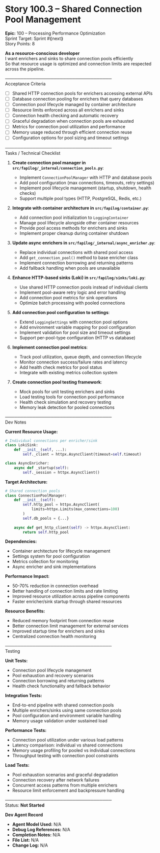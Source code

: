 # Story 100.3 – Shared Connection Pool Management

**Epic:** 100 – Processing Performance Optimization  
Sprint Target: Sprint #⟪next⟫  
Story Points: 8

**As a resource-conscious developer**  
I want enrichers and sinks to share connection pools efficiently  
So that resource usage is optimized and connection limits are respected across the pipeline.

───────────────────────────────────  
Acceptance Criteria

- [ ] Shared HTTP connection pools for enrichers accessing external APIs
- [ ] Database connection pooling for enrichers that query databases
- [ ] Connection pool lifecycle managed by container architecture
- [ ] Resource limits enforced across all enrichers and sinks
- [ ] Connection health checking and automatic recovery
- [ ] Graceful degradation when connection pools are exhausted
- [ ] Metrics for connection pool utilization and performance
- [ ] Memory usage reduced through efficient connection reuse
- [ ] Configuration options for pool sizing and timeout settings

───────────────────────────────────  
Tasks / Technical Checklist

1. **Create connection pool manager in `src/fapilog/_internal/connection_pools.py`**:

   - Implement `ConnectionPoolManager` with HTTP and database pools
   - Add pool configuration (max connections, timeouts, retry settings)
   - Implement pool lifecycle management (startup, shutdown, health checks)
   - Support multiple pool types (HTTP, PostgreSQL, Redis, etc.)

2. **Integrate with container architecture in `src/fapilog/container.py`**:

   - Add connection pool initialization to `LoggingContainer`
   - Manage pool lifecycle alongside other container resources
   - Provide pool access methods for enrichers and sinks
   - Implement proper cleanup during container shutdown

3. **Update async enrichers in `src/fapilog/_internal/async_enricher.py`**:

   - Replace individual connections with shared pool access
   - Add `get_connection_pool()` method to base enricher class
   - Implement connection borrowing and returning patterns
   - Add fallback handling when pools are unavailable

4. **Enhance HTTP-based sinks (Loki) in `src/fapilog/sinks/loki.py`**:

   - Use shared HTTP connection pools instead of individual clients
   - Implement pool-aware retry logic and error handling
   - Add connection pool metrics for sink operations
   - Optimize batch processing with pooled connections

5. **Add connection pool configuration to settings**:

   - Extend `LoggingSettings` with connection pool options
   - Add environment variable mapping for pool configuration
   - Implement validation for pool size and timeout settings
   - Support per-pool-type configuration (HTTP vs database)

6. **Implement connection pool metrics**:

   - Track pool utilization, queue depth, and connection lifecycle
   - Monitor connection success/failure rates and latency
   - Add health check metrics for pool status
   - Integrate with existing metrics collection system

7. **Create connection pool testing framework**:

   - Mock pools for unit testing enrichers and sinks
   - Load testing tools for connection pool performance
   - Health check simulation and recovery testing
   - Memory leak detection for pooled connections

───────────────────────────────────  
Dev Notes

**Current Resource Usage:**
```python
# Individual connections per enricher/sink
class LokiSink:
    def __init__(self, ...):
        self._client = httpx.AsyncClient(timeout=self.timeout)

class AsyncEnricher:
    async def _startup(self):
        self._session = httpx.AsyncClient()
```

**Target Architecture:**
```python
# Shared connection pools
class ConnectionPoolManager:
    def __init__(self):
        self.http_pool = httpx.AsyncClient(
            limits=httpx.Limits(max_connections=100)
        )
        self.db_pools = {...}
    
    async def get_http_client(self) -> httpx.AsyncClient:
        return self.http_pool
```

**Dependencies:**
- Container architecture for lifecycle management
- Settings system for pool configuration
- Metrics collection for monitoring
- Async enricher and sink implementations

**Performance Impact:**
- 50-70% reduction in connection overhead
- Better handling of connection limits and rate limiting
- Improved resource utilization across pipeline components
- Faster enricher/sink startup through shared resources

**Resource Benefits:**
- Reduced memory footprint from connection reuse
- Better connection limit management for external services
- Improved startup time for enrichers and sinks
- Centralized connection health monitoring

───────────────────────────────────  
Testing

**Unit Tests:**
- Connection pool lifecycle management
- Pool exhaustion and recovery scenarios
- Connection borrowing and returning patterns
- Health check functionality and fallback behavior

**Integration Tests:**
- End-to-end pipeline with shared connection pools
- Multiple enrichers/sinks using same connection pools
- Pool configuration and environment variable handling
- Memory usage validation under sustained load

**Performance Tests:**
- Connection pool utilization under various load patterns
- Latency comparison: individual vs shared connections
- Memory usage profiling for pooled vs individual connections
- Throughput testing with connection pool constraints

**Load Tests:**
- Pool exhaustion scenarios and graceful degradation
- Connection recovery after network failures
- Concurrent access patterns from multiple enrichers
- Resource limit enforcement and backpressure handling

───────────────────────────────────  
Status: **Not Started**

**Dev Agent Record**

- **Agent Model Used:** N/A
- **Debug Log References:** N/A  
- **Completion Notes:** N/A
- **File List:** N/A
- **Change Log:** N/A 